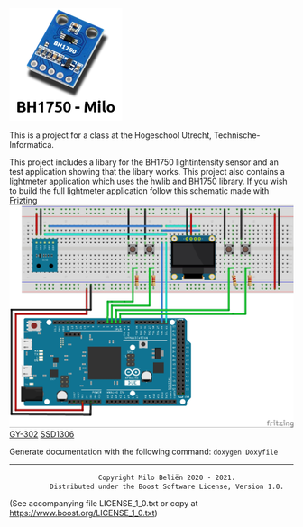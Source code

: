 ![test](images/logo.png?raw=true "Logo")

This is a project for a class at the Hogeschool Utrecht, Technische-Informatica. 

This project includes a libary for the BH1750 lightintensity sensor and an test application showing that the libary works. 
This project also contains a lightmeter application which uses the hwlib and BH1750 library.
If you wish to build the full lightmeter application follow this schematic made with [Frizting](https://fritzing.org/download/ "Fritzing")
![test](images/Fitzing_schematic.jpg?raw=true "Schematic")
[GY-302](https://github.com/nkolban/fritzing "GY-302 Model")
[SSD1306](https://forum.fritzing.org/t/oled-128x64-i2c-monochrome-display-ssd1306-created/1202 "SSD1306 Model")

Generate documentation with the following command:
`doxygen Doxyfile`

--------------------------------------------------------------------------------------------
                          Copyright Milo Beliën 2020 - 2021.
              Distributed under the Boost Software License, Version 1.0. 
  (See accompanying file LICENSE_1_0.txt or copy at https://www.boost.org/LICENSE_1_0.txt)
